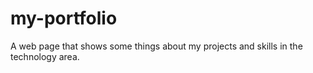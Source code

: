 # my-portfolio
A web page that shows some things about my projects and skills in the technology area.
